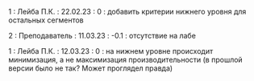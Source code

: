 1 : Лейба П.К. : 22.02.23 : 0 : добавить критерии нижнего уровня для остальных сегментов

2 : Преподаватель : 11.03.23 : -0.1 : отсутствие на лабе

1 : Лейба П.К. : 12.03.23 : 0 : на нижнем уровне происходит минимизация, а не максимизация производительности (в прошлой версии было не так? Может проглядел правда)

